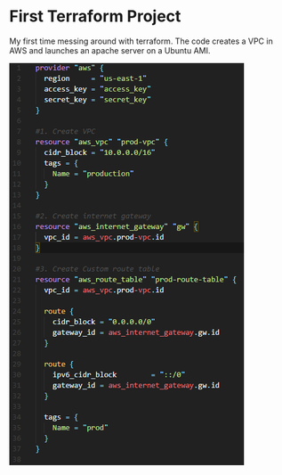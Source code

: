 # First Terraform Project
My first time messing around with terraform. The code creates a VPC in AWS and launches an apache server on a Ubuntu AMI.

![bash](terraform.png)
